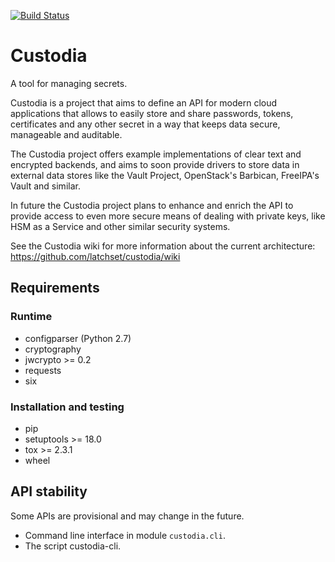 [![Build Status](https://travis-ci.org/latchset/custodia.svg?branch=master)](https://travis-ci.org/latchset/custodia)

# Custodia

A tool for managing secrets.


Custodia is a project that aims to define an API for modern cloud applications
that allows to easily store and share passwords, tokens, certificates and any
other secret in a way that keeps data secure, manageable and auditable.

The Custodia project offers example implementations of clear text and encrypted
backends, and aims to soon provide drivers to store data in external data
stores like the Vault Project, OpenStack's Barbican, FreeIPA's Vault and
similar.

In future the Custodia project plans to enhance and enrich the API to provide
access to even more secure means of dealing with private keys, like HSM as a
Service and other similar security systems.

See the Custodia wiki for more information about the current architecture:
https://github.com/latchset/custodia/wiki


## Requirements

### Runtime

* configparser (Python 2.7)
* cryptography
* jwcrypto >= 0.2
* requests
* six

### Installation and testing

* pip
* setuptools >= 18.0
* tox >= 2.3.1
* wheel

## API stability

Some APIs are provisional and may change in the future.

* Command line interface in module ```custodia.cli```.
* The script custodia-cli.
